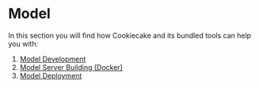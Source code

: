 # Model

In this section you will find how Cookiecake and its bundled tools can help you with:

1. [Model Development](./development.md)
2. [Model Server Building (Docker)](./server_building.md)
3. [Model Deployment](./deployment.md)
